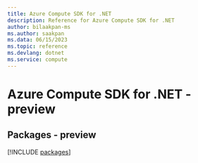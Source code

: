 ```yaml
---
title: Azure Compute SDK for .NET
description: Reference for Azure Compute SDK for .NET
author: bilaakpan-ms
ms.author: saakpan
ms.data: 06/15/2023
ms.topic: reference
ms.devlang: dotnet
ms.service: compute
---
```

# Azure Compute SDK for .NET - preview
## Packages - preview
[!INCLUDE [packages](compute-index.md)]